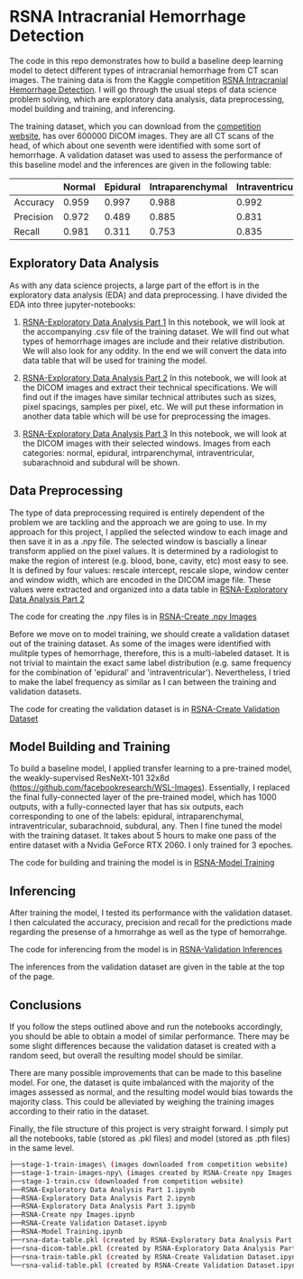 # RSNA Intracranial Hemorrhage Detection

The code in this repo demonstrates how to build a baseline deep learning model to detect different types of intracranial hemorrhage from CT scan images. The training data is from the Kaggle competition [RSNA Intracranial Hemorrhage Detection](https://www.kaggle.com/c/rsna-intracranial-hemorrhage-detection/). I will go through the usual steps of data science problem solving, which are exploratory data analysis, data preprocessing, model building and training, and inferencing.

The training dataset, which you can download from the [competition website](https://www.kaggle.com/c/rsna-intracranial-hemorrhage-detection/), has over 600000 DICOM images. They are all CT scans of the head, of which about one seventh were identified with some sort of hemorrhage. A validation dataset was used to assess the performance of this baseline model and the inferences are given in the following table:

|          | Normal | Epidural | Intraparenchymal | Intraventricular | Subarachnoid | Subdural  | Any      |
| -------- | ------ |----------| ---------------- | ---------------- | ------------ | --------- | -------- |
| Accuracy |0.959   |0.997     |0.988             |0.992             |0.980         |0.970      |0.959     |
| Precision|0.972   |0.489     |0.885             |0.831             |0.766         |0.739      |0.858     |
| Recall   |0.981   |0.311     |0.753             |0.835             |0.584         |0.693      |0.802     |

## Exploratory Data Analysis

As with any data science projects, a large part of the effort is in the exploratory data analysis (EDA) and data preprocessing.  I have divided the EDA into three jupyter-notebooks:

1. [RSNA-Exploratory Data Analysis Part 1](https://github.com/takmanman/RSNA-Intercranial-Hemorrhage-Detection/blob/master/RSNA-Exploratory%20Data%20Analysis%20Part%201.ipynb) In this notebook, we will look at the accompanying .csv file of the training dataset. We will find out what types of hemorrhage images are include and their relative distribution. We will also look for any oddity. In the end we will convert the data into data table that will be used for training the model.

2. [RSNA-Exploratory Data Analysis Part 2](https://github.com/takmanman/RSNA-Intercranial-Hemorrhage-Detection/blob/master/RSNA-Exploratory%20Data%20Analysis%20Part%202.ipynb) In this notebook, we will look at the DICOM images and extract their technical specifications. We will find out if the images have similar technical attributes such as sizes, pixel spacings, samples per pixel, etc. We will put these information in another data table which will be use for preprocessing the images.

3. [RSNA-Exploratory Data Analysis Part 3](https://github.com/takmanman/RSNA-Intercranial-Hemorrhage-Detection/blob/master/RSNA-Exploratory%20Data%20Analysis%20Part%203.ipynb) In this notebook, we will look at the DICOM images with their selected windows. Images from each categories: normal, epidural, intrparenchymal, intraventricular, subarachnoid and subdural will be shown.

## Data Preprocessing

The type of data preprocessing required is entirely dependent of the problem we are tackling and the approach we are going to use. In my approach for this project, I applied the selected window to each image and then save it in as a .npy file. The selected window is bascially a linear transform applied on the pixel values. It is determined by a radiologist to make the region of interest (e.g. blood, bone, cavity, etc) most easy to see. It is defined by four values: rescale intercept, rescale slope, window center and window width, which are encoded in the DICOM image file. These values were extracted and organized into a data table in [RSNA-Exploratory Data Analysis Part 2](https://github.com/takmanman/RSNA-Intercranial-Hemorrhage-Detection/blob/master/RSNA-Exploratory%20Data%20Analysis%20Part%202.ipynb)

The code for creating the .npy files is in [RSNA-Create .npy Images](https://github.com/takmanman/RSNA-Intracranial-Hemorrhage-Detection/blob/master/RSNA-Create%20npy%20Images.ipynb)

Before we move on to model training, we should create a validation dataset out of the training dataset. As some of the images were identified with mulitple types of hemorrhage, therefore, this is a multi-labeled dataset.  It is not trivial to maintain the exact same label distribution (e.g. same frequency for the combination of 'epidural' and 'intraventricular'). Nevertheless, I tried to make the label frequency as similar as I can between the training and validation datasets.

The code for creating the validation dataset is in [RSNA-Create Validation Dataset](https://github.com/takmanman/RSNA-Intracranial-Hemorrhage-Detection/blob/master/RSNA-Create%20Validation%20Dataset.ipynb)

## Model Building and Training

To build a baseline model, I applied transfer learning to a pre-trained model, the weakly-supervised ResNeXt-101 32x8d (https://github.com/facebookresearch/WSL-Images). Essentially, I replaced the final fully-connected layer of the pre-trained model, which has 1000 outputs, with a fully-connected layer that has six outputs, each corresponding to one of the labels: epidural, intraparenchymal, intraventricular, subarachnoid, subdural, any. Then I fine tuned the model with the training dataset. It takes about 5 hours to make one pass of the entire dataset with a Nvidia GeForce RTX 2060. I only trained for 3 epoches.

The code for building and training the model is in [RSNA-Model Training](https://github.com/takmanman/RSNA-Intracranial-Hemorrhage-Detection/blob/master/RSNA-Model%20Training.ipynb)

## Inferencing

After training the model, I tested its performance with the validation dataset. I then calculated the accuracy, precision and recall for the predictions made regarding the presense of a hmorrahge as well as the type of hemorrahge.

The code for inferencing from the model is in [RSNA-Validation Inferences](https://github.com/takmanman/RSNA-Intracranial-Hemorrhage-Detection/blob/master/RSNA-Validation%20Inferences.ipynb)

The inferences from the validation dataset are given in the table at the top of the page.

## Conclusions

If you follow the steps outlined above and run the notebooks accordingly, you should be able to obtain a model of similar performance. There may be some slight differences because the validation dataset is created with a random seed, but overall the resulting model should be similar.

There are many possible improvements that can be made to this baseline model. For one, the dataset is quite imbalanced with the majority of the images assessed as normal, and the resulting model would bias towards the majority class. This could be alleviated by weighing the training images according to their ratio in the dataset.

Finally, the file structure of this project is very straight forward. I simply put all the notebooks, table (stored as .pkl files) and model (stored as .pth files) in the same level.

```bash
├──stage-1-train-images\ (images downloaded from competition website)
├──stage-1-train-images-npy\ (images created by RSNA-Create npy Images.ipynb)
├──stage-1-train.csv (downloaded from competition website)
├──RSNA-Exploratory Data Analysis Part 1.ipynb
├──RSNA-Exploratory Data Analysis Part 2.ipynb
├──RSNA-Exploratory Data Analysis Part 3.ipynb 	
├──RSNA-Create npy Images.ipynb
├──RSNA-Create Validation Dataset.ipynb
├──RSNA-Model Training.ipynb
├──rsna-data-table.pkl (created by RSNA-Exploratory Data Analysis Part 1.ipynb)
├──rsna-dicom-table.pkl (created by RSNA-Exploratory Data Analysis Part 2.ipynb)
├──rsna-train-table.pkl (created by RSNA-Create Validation Dataset.ipynb)
└──rsna-valid-table.pkl (created by RSNA-Create Validation Dataset.ipynb)
```
